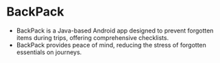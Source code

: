 # BackPack
- BackPack is a Java-based Android app designed to prevent forgotten items during trips, offering comprehensive checklists.
- BackPack provides peace of mind, reducing the stress of forgotten essentials on journeys.
